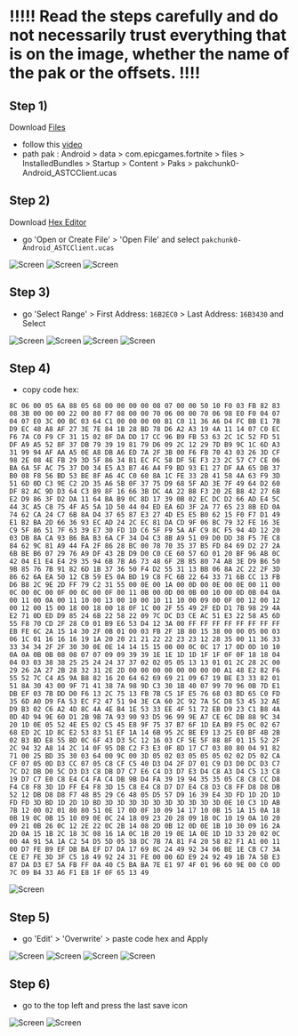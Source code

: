 # !!!!! Read the steps carefully and do not necessarily trust everything that is on the image, whether the name of the pak or the offsets. !!!!
## Step 1)
Download [Files](https://play.google.com/store/apps/details?id=com.marc.files) 
- follow this [video](https://youtu.be/8N6MFhZ8XlY?si=ULY7uNq79dFiOSix)
- path pak : Android > data > com.epicgames.fortnite > files > InstalledBundles > Startup > Content > Paks > pakchunk0-Android_ASTCClient.ucas

## Step 2)
Download [Hex Editor](https://play.google.com/store/apps/details?id=tk.yunus.hexeditor)
- go 'Open or Create File' > 'Open File' and select ```pakchunk0-Android_ASTCClient.ucas```

![Screen](../../Assets/OrangeCopy/OrangeCopy1.jpg)
![Screen](../../Assets/OrangeCopy/OrangeCopy2.jpg)
![Screen](../../Assets/OrangeCopy/OrangeCopy3.jpg)

## Step 3)
- go 'Select Range' > First Address: ```16B2EC0``` > Last Address: ```16B3430``` and Select

![Screen](../../Assets/OrangeCopy/OrangeCopy4.jpg)
![Screen](../../Assets/OrangeCopy/OrangeCopy5.jpg)
![Screen](../../Assets/OrangeCopy/OrangeCopy6.jpg)
![Screen](../../Assets/OrangeCopy/OrangeCopy7.jpg)

## Step 4)
- copy code hex: 

```
8C 06 00 05 6A 88 05 68 00 00 00 00 08 07 00 00 50 10 F0 03 FB 82 83 08 3B 00 00 00 22 00 80 F7 08 00 00 70 06 00 00 70 06 98 E0 F0 04 07 04 07 E0 3C 00 BC 03 64 C1 00 00 00 00 B1 C0 11 36 A6 D4 FC BB E1 7B D9 EC 48 A8 AF 27 3E 7E 84 1B 28 BD 78 D6 A2 A3 19 4A 11 14 07 C0 EC F6 7A C0 F9 CF 31 15 02 8F DA DD 17 CC 96 B9 FB 53 63 2C 1C 52 FD 51 DF A9 A5 52 8F 37 DB 79 39 19 81 79 D6 09 2C 12 29 7D B9 9C 1C 6D A3 31 99 94 AF AA A5 0E A8 DB A6 ED 7A 2F 3B 00 F6 FB 70 43 03 26 3D CF 98 2E 08 4E FB 29 3D 5F 86 34 B1 EC FC 58 DF 5E F3 23 2C 57 C7 CE 06 BA 6A 5F AC 75 37 D0 34 E5 A3 B7 46 A4 F9 BD 93 E1 27 DF AA 65 DB 37 B0 08 F8 56 BD 53 BE 8F A6 4C C0 60 8A 1C FE 33 2B 41 58 4A 63 F9 3D 51 6D 0D C3 9E C2 2D 35 A6 5B 0F 37 75 D9 68 5F AD 3E 7F 49 64 D2 60 DF 82 AC 9D D3 64 C3 B9 8F 16 66 3B DC 4A 22 B8 F3 20 2E B8 42 27 6B E2 D9 86 3F D2 DA 11 64 BA B9 0C 8D 17 39 0B 02 EC DC D2 66 AD E4 5C 44 3C A5 C8 75 4F A5 5A 1D 50 44 04 ED EA 6D 3F 2A 77 65 23 8B ED 0A 74 62 CA 24 C7 6B 8A D4 37 65 87 E3 27 4D E5 E5 B0 62 15 F0 F7 D1 49 E1 B2 BA 2D 66 36 93 EC AD 24 2C EC 81 DA CD 9F 06 BC 79 32 FE 16 3E C9 5F 86 51 7F 63 39 E7 30 FD 1D C6 5F F9 5A AF C9 8C F5 94 4D 12 20 03 DB 8A CA 93 B6 BA B3 6A CF 34 D4 C3 8B A9 51 09 D0 DD 38 F5 7E C8 84 62 9C 81 A9 44 FA 2F 86 28 BC 00 78 70 35 37 B5 FD 84 69 D2 27 2A 6B BE B6 07 29 76 A9 DF 43 2B D9 D0 C0 CE 60 57 6D 01 20 BF 96 AB 0C 42 04 E1 E4 E4 29 35 94 6B 7B A6 73 48 6F 2B B5 80 74 AB 3E D9 B6 50 9B 85 76 7B 91 82 6D 1B 37 36 50 F4 D2 55 31 13 BB 06 8A 2C 22 2F 3D 86 62 6A EA 50 12 CB 59 E5 0A BD 19 C8 FC 6B 22 64 33 71 6B CC 13 FB D6 B8 2C 9E 2D FF 79 C2 31 55 00 0E 00 1A 00 0D 00 0E 00 0E 00 11 00 0C 00 0C 00 0F 00 0C 00 0F 00 11 0B 00 0D 00 0B 00 10 00 0D 0B 04 0A 00 11 00 0A 00 11 10 00 13 00 10 00 10 11 10 00 09 00 0F 00 12 00 12 00 12 00 15 00 18 00 18 00 18 0F 1C 00 2F 55 49 2F ED D1 7B 98 29 4A E2 71 0D ED D9 85 24 6B 22 58 22 09 7C DC D3 CE AC 51 E3 22 58 A5 6D 55 F8 70 CD 2F 28 C0 01 B9 E6 53 D4 12 3A 00 FF FF FF FF FF FF FF FF EB FE 6C 2A 15 14 30 2F 0B 01 00 03 FB 2F 1B 80 15 38 00 00 05 00 03 06 1C 01 16 16 16 19 1A 20 20 21 21 22 22 23 23 12 28 35 00 11 36 33 33 34 34 2F 2F 30 30 0E 0E 14 14 15 15 00 00 0C 0C 17 17 0D 0D 10 10 0A 0A 0B 0B 08 08 07 07 09 09 39 39 1E 1E 1D 1D 1F 1F 0F 0F 18 18 04 04 03 03 38 38 25 25 24 24 37 37 02 02 05 05 13 13 01 01 2C 28 2C 00 29 26 2A 27 2B 28 32 31 2E 2D 00 00 00 00 00 00 00 00 A1 48 E2 82 F6 55 52 7C C4 A5 9A B8 82 16 20 64 62 69 69 21 09 67 19 BE E3 33 82 01 51 8A 30 43 00 9F 71 41 38 7A 98 9D C3 30 1B 40 07 99 70 96 0B 7D E1 DB EF 03 7B DD D0 F6 13 2C 75 13 FB 7B C5 1F E5 76 68 03 BD 65 C0 FD 35 6D A0 D9 FA 53 EC F2 47 51 94 3E CA 60 2C 92 7A 5C D8 53 45 32 AE D9 B3 02 C6 A2 4D 8C 4A 4E B4 1E 53 33 EE 4F 51 72 EB D9 23 C1 B8 4A 0D 4D 94 9E 60 D1 2B 9B 7A 93 90 93 D5 96 99 9E A7 CE 6C DB 88 9C 34 20 1D 0E 05 52 4E E5 02 C5 45 E8 9F 75 37 B7 6F 1D EA B9 F5 0C 02 67 68 ED 2C 1D 8C E2 53 83 51 EF 1A 14 6B 95 2C BE E9 13 25 E0 BF 4B 2B 02 B3 BD E8 55 BD 0C 6F 43 D3 5C 12 16 03 CF 5E 5F 88 8F 01 15 52 2F 2C 94 32 A8 14 2C 14 0F 95 DB C2 F3 E3 0F 8D 17 C7 03 80 80 04 91 82 71 00 25 BD 35 30 03 64 00 9C 00 3D 05 02 03 05 05 05 02 02 D5 02 CA CF 07 05 0D D3 CC 07 05 C8 CF C5 40 D3 D4 2F D7 01 C9 D3 D0 DC D3 C7 7C D2 DB D0 5C D3 D3 C8 DB D7 C7 E6 C4 D3 D7 E3 D4 C8 A3 D4 C5 13 C8 19 D7 C7 E0 C8 E4 C4 FA C4 DB 9B D4 FA 39 19 94 35 35 05 C8 C8 CC D8 F4 C8 F8 3D 1D FF E4 F8 3D 15 C8 E4 C8 D7 D7 E4 C8 D3 C8 FF D8 D8 DB 52 12 DB D8 D8 F7 48 B5 29 C6 48 05 D5 57 D9 16 39 E4 3D FD 1D 2D 1D FD FD 3D BD 1D 2D 1D BD 3D 3D 3D 3D 3D 3D 3D 3D 3D 3D 0E 10 C3 1D AB 7B 12 00 02 01 80 80 51 0E 17 0D 0F 10 09 14 17 10 0B 15 1A 15 0A 18 0B 19 0C 0B 15 10 09 0E 0C 24 18 09 23 20 28 09 1B 0C 10 19 0A 10 20 09 21 0B 26 0C 12 2E 22 0C 2B 14 08 2D 0B 12 0D 0E 1B 10 30 09 16 2A 2D 0A 15 1B 2C 18 3C 08 16 1A 0C 1B 20 19 0E 1A 0E 1D 1D 33 20 02 0C 00 4A 91 5A 1A C2 54 D5 5D 05 38 DC 7B 7A 81 F4 20 58 82 F1 A1 00 11 00 D7 FE B9 EF DB BA EF D7 DA 17 69 8C 24 49 92 34 06 BE 1E CB C7 3A CE E7 FE 3D 3F C5 18 49 92 24 31 FE 00 00 6D E9 24 92 49 1B 7A 5B E3 87 DA D3 E7 5A FB FF 0A 40 C5 BA BA 7E E1 97 4F 01 96 60 9E 00 C0 0D 7C 09 B4 33 A6 F1 E8 1F 0F 65 13 49
```

![Screen](../../Assets/OrangeCopy/OrangeCopy9.jpg)

## Step 5)
- go 'Edit' > 'Overwrite' > paste code hex and Apply

![Screen](../../Assets/OrangeCopy/OrangeCopy5e.jpg)
![Screen](../../Assets/OrangeCopy/OrangeCopy8.jpg)
![Screen](../../Assets/OrangeCopy/OrangeCopy10.jpg)
![Screen](../../Assets/OrangeCopy/OrangeCopy11.jpg)

## Step 6)
- go to the top left and press the last save icon

![Screen](../../Assets/OrangeCopy/OrangeCopy18.jpg)
![Screen](../../Assets/OrangeCopy/OrangeCopy19.jpg)